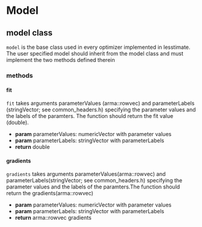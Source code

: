 # Model

## model class

`model` is the base class used in every optimizer implemented in lesstimate.
The user specified model should inherit from the model class and must implement
the two methods defined therein

### methods

#### fit

`fit` takes arguments parameterValues (arma::rowvec) and parameterLabels (stringVector; see common_headers.h)
specifying the parameter values and the labels of the paramters. The function should return the fit value (double).

- **param** parameterValues: numericVector with parameter values
- **param** parameterLabels: stringVector with parameterLabels
- **return** double

#### gradients

`gradients` takes arguments parameterValues(arma::rowvec) and parameterLabels(stringVector; see common_headers.h) specifying the parameter values and the labels of the paramters.The function should return the gradients(arma::rowvec)

- **param** parameterValues: numericVector with parameter values
- **param** parameterLabels: stringVector with parameterLabels
- **return** arma::rowvec gradients
